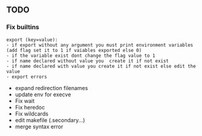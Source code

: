 ## TODO
### Fix builtins
	export (key=value):
	- if export without any argument you must print environment variables (add flag set it to 1 if vaiables exported else 0)
	- if the variable exist dont change the flag value to 1
	- if name declared without value you  create it if not exist 
	- if name declared with value you create it if not exist else edit the value
	- export errors
- expand redirection filenames
- update env for execve
- Fix wait
- Fix heredoc
- Fix wildcards
- edit makefile (.secondary...)
- merge syntax error